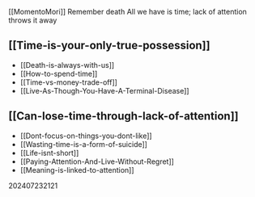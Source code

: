 [[MomentoMori]] Remember death
All we have is time; lack of attention throws it away
## [[Time-is-your-only-true-possession]]
- [[Death-is-always-with-us]]
- [[How-to-spend-time]]
- [[Time-vs-money-trade-off]]
- [[Live-As-Though-You-Have-A-Terminal-Disease]]


## [[Can-lose-time-through-lack-of-attention]]
- [[Dont-focus-on-things-you-dont-like]]
- [[Wasting-time-is-a-form-of-suicide]]
- [[Life-isnt-short]]
- [[Paying-Attention-And-Live-Without-Regret]]
- [[Meaning-is-linked-to-attention]]


202407232121

